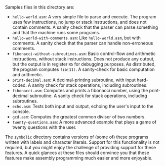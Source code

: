 Samples files in this directory are:
 * `hello-world.asm`:  A very simple file to parse and execute.  The program uses few instructions, no jump or stack instructions, and does not contain comments.  A sanity check that the parser can parse something and that the machine runs some programs.
 * `hello-world-with-comments.asm`:  Like `hello-world.asm`, but with comments.  A sanity check that the parser can handle non-erroneous comments.
 * `fibonacci-without-subroutines.asm`:  Basic control-flow and arithmetic instructions, without stack instructions.  Does not produce any output, but the output is in register `R5` for debugging purposes.  As distributed, the program computes `fib(11)`.  A sanity-check for basic computation and arithmetic.
 * `print-decimal.asm`:  A decimal-printing subroutine, with input hard-coded.  A sanity check for stack operations, including subroutines.
 * `fibonacci.asm`:  Computes and prints a fibonacci number, using the print-decimal subroutine.  A sanity check for stack operations, including subroutines.
 * `echo.asm`: Tests both input and output, echoing the user's input to the console.
 * `gcd.asm`: Computes the greatest common divisor of two numbers.
 * `twenty-questions.asm`: A more advanced example that plays a game of twenty questions with the user.

The `symbolic` directory contains versions of (some of) these programs written with labels and character literals. Support for this functionality is not required, but you might enjoy the challenge of providing support for these features. A quick glances at these files should convince you that these features make assembly programming much easier and more enjoyable.
